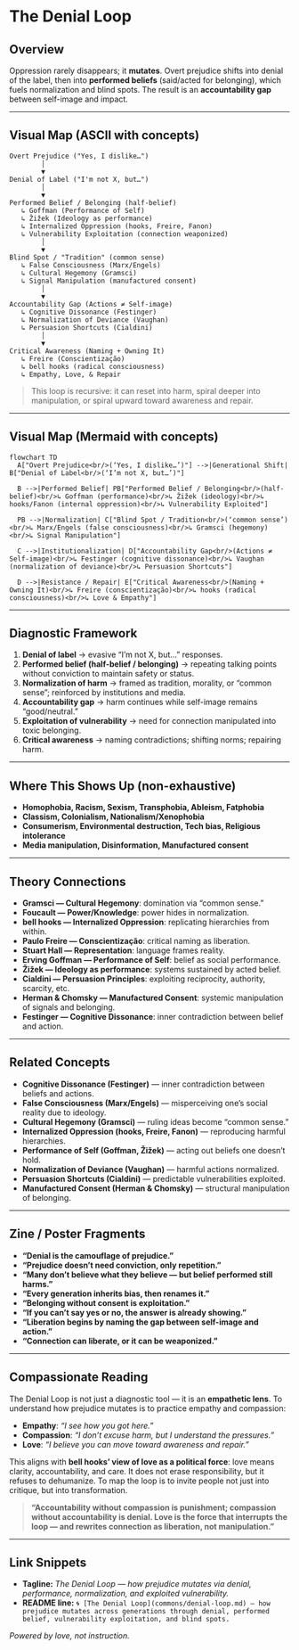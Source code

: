  # The Denial Loop

## Overview

Oppression rarely disappears; it **mutates**. Overt prejudice shifts into denial of the label, then into **performed beliefs** (said/acted for belonging), which fuels normalization and blind spots. The result is an **accountability gap** between self-image and impact.

---

## Visual Map (ASCII with concepts)

```text
Overt Prejudice ("Yes, I dislike…")
        │
        ▼
Denial of Label ("I'm not X, but…")
        │
        ▼
Performed Belief / Belonging (half-belief)
   ↳ Goffman (Performance of Self)
   ↳ Žižek (Ideology as performance)
   ↳ Internalized Oppression (hooks, Freire, Fanon)
   ↳ Vulnerability Exploitation (connection weaponized)
        │
        ▼
Blind Spot / "Tradition" (common sense)
   ↳ False Consciousness (Marx/Engels)
   ↳ Cultural Hegemony (Gramsci)
   ↳ Signal Manipulation (manufactured consent)
        │
        ▼
Accountability Gap (Actions ≠ Self-image)
   ↳ Cognitive Dissonance (Festinger)
   ↳ Normalization of Deviance (Vaughan)
   ↳ Persuasion Shortcuts (Cialdini)
        │
        ▼
Critical Awareness (Naming + Owning It)
   ↳ Freire (Conscientização)
   ↳ bell hooks (radical consciousness)
   ↳ Empathy, Love, & Repair
```

> This loop is recursive: it can reset into harm, spiral deeper into manipulation, or spiral upward toward awareness and repair.

---

## Visual Map (Mermaid with concepts)

```mermaid
flowchart TD
  A["Overt Prejudice<br/>(‘Yes, I dislike…’)"] -->|Generational Shift| B["Denial of Label<br/>(‘I’m not X, but…’)"]

  B -->|Performed Belief| PB["Performed Belief / Belonging<br/>(half-belief)<br/>↳ Goffman (performance)<br/>↳ Žižek (ideology)<br/>↳ hooks/Fanon (internal oppression)<br/>↳ Vulnerability Exploited"]

  PB -->|Normalization| C["Blind Spot / Tradition<br/>(‘common sense’)<br/>↳ Marx/Engels (false consciousness)<br/>↳ Gramsci (hegemony)<br/>↳ Signal Manipulation"]

  C -->|Institutionalization| D["Accountability Gap<br/>(Actions ≠ Self-image)<br/>↳ Festinger (cognitive dissonance)<br/>↳ Vaughan (normalization of deviance)<br/>↳ Persuasion Shortcuts"]

  D -->|Resistance / Repair| E["Critical Awareness<br/>(Naming + Owning It)<br/>↳ Freire (conscientização)<br/>↳ hooks (radical consciousness)<br/>↳ Love & Empathy"]
```

---

## Diagnostic Framework

1. **Denial of label** → evasive “I’m not X, but…” responses.
2. **Performed belief (half-belief / belonging)** → repeating talking points without conviction to maintain safety or status.
3. **Normalization of harm** → framed as tradition, morality, or “common sense”; reinforced by institutions and media.
4. **Accountability gap** → harm continues while self-image remains “good/neutral.”
5. **Exploitation of vulnerability** → need for connection manipulated into toxic belonging.
6. **Critical awareness** → naming contradictions; shifting norms; repairing harm.

---

## Where This Shows Up (non-exhaustive)

* **Homophobia, Racism, Sexism, Transphobia, Ableism, Fatphobia**
* **Classism, Colonialism, Nationalism/Xenophobia**
* **Consumerism, Environmental destruction, Tech bias, Religious intolerance**
* **Media manipulation, Disinformation, Manufactured consent**

---

## Theory Connections

* **Gramsci — Cultural Hegemony**: domination via “common sense.”
* **Foucault — Power/Knowledge**: power hides in normalization.
* **bell hooks — Internalized Oppression**: replicating hierarchies from within.
* **Paulo Freire — Conscientização**: critical naming as liberation.
* **Stuart Hall — Representation**: language frames reality.
* **Erving Goffman — Performance of Self**: belief as social performance.
* **Žižek — Ideology as performance**: systems sustained by acted belief.
* **Cialdini — Persuasion Principles**: exploiting reciprocity, authority, scarcity, etc.
* **Herman & Chomsky — Manufactured Consent**: systemic manipulation of signals and belonging.
* **Festinger — Cognitive Dissonance**: inner contradiction between belief and action.

---

## Related Concepts

* **Cognitive Dissonance (Festinger)** — inner contradiction between beliefs and actions.
* **False Consciousness (Marx/Engels)** — misperceiving one’s social reality due to ideology.
* **Cultural Hegemony (Gramsci)** — ruling ideas become “common sense.”
* **Internalized Oppression (hooks, Freire, Fanon)** — reproducing harmful hierarchies.
* **Performance of Self (Goffman, Žižek)** — acting out beliefs one doesn’t hold.
* **Normalization of Deviance (Vaughan)** — harmful actions normalized.
* **Persuasion Shortcuts (Cialdini)** — predictable vulnerabilities exploited.
* **Manufactured Consent (Herman & Chomsky)** — structural manipulation of belonging.

---

## Zine / Poster Fragments

* **“Denial is the camouflage of prejudice.”**
* **“Prejudice doesn’t need conviction, only repetition.”**
* **“Many don’t believe what they believe — but belief performed still harms.”**
* **“Every generation inherits bias, then renames it.”**
* **“Belonging without consent is exploitation.”**
* **“If you can’t say yes or no, the answer is already showing.”**
* **“Liberation begins by naming the gap between self-image and action.”**
* **“Connection can liberate, or it can be weaponized.”**

---

## Compassionate Reading

The Denial Loop is not just a diagnostic tool — it is an **empathetic lens**. To understand how prejudice mutates is to practice empathy and compassion:

* **Empathy**: *“I see how you got here.”*
* **Compassion**: *“I don’t excuse harm, but I understand the pressures.”*
* **Love**: *“I believe you can move toward awareness and repair.”*

This aligns with **bell hooks’ view of love as a political force**: love means clarity, accountability, and care. It does not erase responsibility, but it refuses to dehumanize. To map the loop is to invite people not just into critique, but into transformation.

> **“Accountability without compassion is punishment; compassion without accountability is denial. Love is the force that interrupts the loop — and rewrites connection as liberation, not manipulation.”**

---

## Link Snippets

* **Tagline:** *The Denial Loop — how prejudice mutates via denial, performance, normalization, and exploited vulnerability.*
* **README line:** `🌀 [The Denial Loop](commons/denial-loop.md) — how prejudice mutates across generations through denial, performed belief, vulnerability exploitation, and blind spots.`

*Powered by love, not instruction.*
